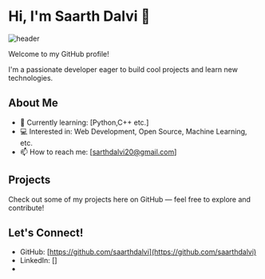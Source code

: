 # Hi, I'm Saarth Dalvi 👋
<!-- Animated Space Banner -->
<img src="https://capsule-render.vercel.app/api?type=waving&color=0:83a4d4,100:b6fbff&height=200&section=header&text=Saarth%20Dalvi&fontSize=80&fontAlignY=35&animation=twinkling&fontColor=ffffff" alt="header"/>

Welcome to my GitHub profile!  

I'm a passionate developer eager to build cool projects and learn new technologies.

## About Me

- 🌱 Currently learning: [Python,C++ etc.]
- 💻 Interested in: Web Development, Open Source, Machine Learning, etc.
- 📫 How to reach me: [sarthdalvi20@gmail.com]

## Projects

Check out some of my projects here on GitHub — feel free to explore and contribute!

## Let's Connect!

- GitHub: [https://github.com/saarthdalvi](https://github.com/saarthdalvi)  
- LinkedIn: []  
- 
